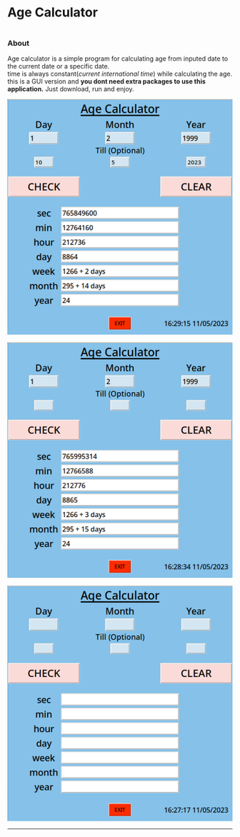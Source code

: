 # Age Calculator
<pre></pre>
<h3>About</h3>
Age calculator is a simple program for calculating age from inputed date to the current date or a specific date.<br>
time is always constant(<i>current international time</i>) while calculating the age.
this is a GUI version and <b>you dont need extra packages to use this application.</b> Just download, run and enjoy.
<p alige="center">
  <img src="./.data/images/P1.png" />
</p>
<p alige="center">
  <img src="./.data/images/P2.png" />
</p>
<p alige="center">
  <img src="./.data/images/P3.png" />
</p>
<hr>
<!-- <h3>Download & Run</h3>

'''
''' -->
